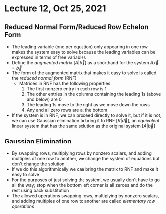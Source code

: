 # Lecture 12, Oct 25, 2021

## Reduced Normal Form/Reduced Row Echelon Form

* The leading variable (one per equation) only appearing in one row makes the system easy to solve because the leading variables can be expressed in terms of free variables
* Define the *augmented matrix* $[A | \vec{b}]$ as a shorthand for the system $A\vec{x} = \vec{b}$
* The form of the augmented matrix that makes it easy to solve is called the *reduced normal form* (RNF)
	* Matrices in RNF has the following properties:
		1. The first nonzero entry in each row is $1$
		2. The other entries in the columns containing the leading $1$s (above and below) are 0
		3. The leading $1$s move to the right as we move down the rows
		4. Any and all zero rows are at the bottom
* If the system is in RNF, we can proceed directly to solve it, but if it is not, we can use Gaussian elimination to bring it to RNF $[R | \vec{d}]$, an *equivalent* linear system that has the same solution as the original system $[A | \vec{b}]$

## Gaussian Elimination

* By swapping rows, multiplying rows by nonzero scalars, and adding multiples of one row to another, we change the system of equations but don't change the solution
* If we do this algorithmically we can bring the matrix to RNF and make it easy to solve
* For the purposes of just solving the system, we usually don't have to go all the way; stop when the bottom left corner is all zeroes and do the rest using back substitution
* The allowed operations swapping rows, multiplying by nonzero scalars, and adding multiples of one row to another are called *elementary row operations*

